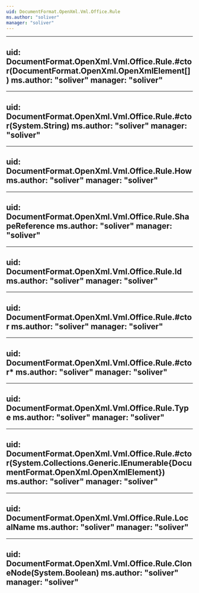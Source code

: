 ```yaml
---
uid: DocumentFormat.OpenXml.Vml.Office.Rule
ms.author: "soliver"
manager: "soliver"
---
```


---
uid: DocumentFormat.OpenXml.Vml.Office.Rule.#ctor(DocumentFormat.OpenXml.OpenXmlElement[])
ms.author: "soliver"
manager: "soliver"
---

---
uid: DocumentFormat.OpenXml.Vml.Office.Rule.#ctor(System.String)
ms.author: "soliver"
manager: "soliver"
---

---
uid: DocumentFormat.OpenXml.Vml.Office.Rule.How
ms.author: "soliver"
manager: "soliver"
---

---
uid: DocumentFormat.OpenXml.Vml.Office.Rule.ShapeReference
ms.author: "soliver"
manager: "soliver"
---

---
uid: DocumentFormat.OpenXml.Vml.Office.Rule.Id
ms.author: "soliver"
manager: "soliver"
---

---
uid: DocumentFormat.OpenXml.Vml.Office.Rule.#ctor
ms.author: "soliver"
manager: "soliver"
---

---
uid: DocumentFormat.OpenXml.Vml.Office.Rule.#ctor*
ms.author: "soliver"
manager: "soliver"
---

---
uid: DocumentFormat.OpenXml.Vml.Office.Rule.Type
ms.author: "soliver"
manager: "soliver"
---

---
uid: DocumentFormat.OpenXml.Vml.Office.Rule.#ctor(System.Collections.Generic.IEnumerable{DocumentFormat.OpenXml.OpenXmlElement})
ms.author: "soliver"
manager: "soliver"
---

---
uid: DocumentFormat.OpenXml.Vml.Office.Rule.LocalName
ms.author: "soliver"
manager: "soliver"
---

---
uid: DocumentFormat.OpenXml.Vml.Office.Rule.CloneNode(System.Boolean)
ms.author: "soliver"
manager: "soliver"
---
